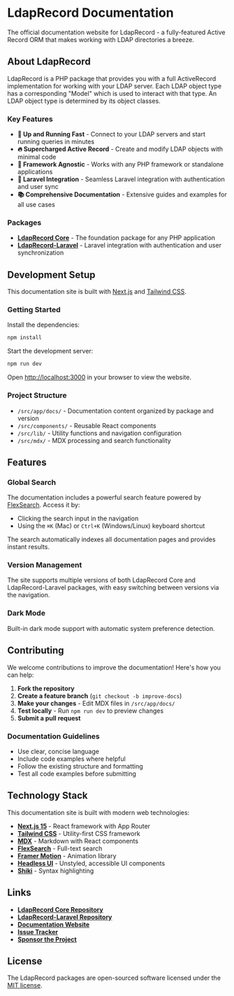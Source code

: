# LdapRecord Documentation

The official documentation website for LdapRecord - a fully-featured Active Record ORM that makes working with LDAP directories a breeze.

## About LdapRecord

LdapRecord is a PHP package that provides you with a full ActiveRecord implementation for working with your LDAP server. Each LDAP object type has a corresponding "Model" which is used to interact with that type. An LDAP object type is determined by its object classes.

### Key Features

- **🚀 Up and Running Fast** - Connect to your LDAP servers and start running queries in minutes
- **🔥 Supercharged Active Record** - Create and modify LDAP objects with minimal code
- **🔧 Framework Agnostic** - Works with any PHP framework or standalone applications
- **🎯 Laravel Integration** - Seamless Laravel integration with authentication and user sync
- **📚 Comprehensive Documentation** - Extensive guides and examples for all use cases

### Packages

- **[LdapRecord Core](https://github.com/DirectoryTree/LdapRecord)** - The foundation package for any PHP application
- **[LdapRecord-Laravel](https://github.com/DirectoryTree/LdapRecord-Laravel)** - Laravel integration with authentication and user synchronization

## Development Setup

This documentation site is built with [Next.js](https://nextjs.org) and [Tailwind CSS](https://tailwindcss.com).

### Getting Started

Install the dependencies:

```bash
npm install
```

Start the development server:

```bash
npm run dev
```

Open [http://localhost:3000](http://localhost:3000) in your browser to view the website.

### Project Structure

- `/src/app/docs/` - Documentation content organized by package and version
- `/src/components/` - Reusable React components
- `/src/lib/` - Utility functions and navigation configuration
- `/src/mdx/` - MDX processing and search functionality

## Features

### Global Search

The documentation includes a powerful search feature powered by [FlexSearch](https://github.com/nextapps-de/flexsearch). Access it by:
- Clicking the search input in the navigation
- Using the `⌘K` (Mac) or `Ctrl+K` (Windows/Linux) keyboard shortcut

The search automatically indexes all documentation pages and provides instant results.

### Version Management

The site supports multiple versions of both LdapRecord Core and LdapRecord-Laravel packages, with easy switching between versions via the navigation.

### Dark Mode

Built-in dark mode support with automatic system preference detection.

## Contributing

We welcome contributions to improve the documentation! Here's how you can help:

1. **Fork the repository**
2. **Create a feature branch** (`git checkout -b improve-docs`)
3. **Make your changes** - Edit MDX files in `/src/app/docs/`
4. **Test locally** - Run `npm run dev` to preview changes
5. **Submit a pull request**

### Documentation Guidelines

- Use clear, concise language
- Include code examples where helpful
- Follow the existing structure and formatting
- Test all code examples before submitting

## Technology Stack

This documentation site is built with modern web technologies:

- **[Next.js 15](https://nextjs.org)** - React framework with App Router
- **[Tailwind CSS](https://tailwindcss.com)** - Utility-first CSS framework
- **[MDX](https://mdxjs.com)** - Markdown with React components
- **[FlexSearch](https://github.com/nextapps-de/flexsearch)** - Full-text search
- **[Framer Motion](https://www.framer.com/motion/)** - Animation library
- **[Headless UI](https://headlessui.dev)** - Unstyled, accessible UI components
- **[Shiki](https://shiki.matsu.io)** - Syntax highlighting

## Links

- **[LdapRecord Core Repository](https://github.com/DirectoryTree/LdapRecord)**
- **[LdapRecord-Laravel Repository](https://github.com/DirectoryTree/LdapRecord-Laravel)**
- **[Documentation Website](https://ldaprecord.com)**
- **[Issue Tracker](https://github.com/DirectoryTree/LdapRecord/issues)**
- **[Sponsor the Project](https://github.com/DirectoryTree/LdapRecord?sponsor=1)**

## License

The LdapRecord packages are open-sourced software licensed under the [MIT license](https://opensource.org/licenses/MIT).

